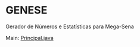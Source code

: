 # GENESE
Gerador de Números e Estatísticas para Mega-Sena

<p>Main:
<a href="https://github.com/Constapp/GENESE/blob/master/src/main/java/br/constapp/genese/gui/Principal.java">Principal.java</a></p>
